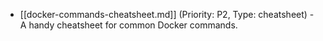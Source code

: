 - [[docker-commands-cheatsheet.md]] (Priority: P2, Type: cheatsheet) - A handy cheatsheet for common Docker commands.
